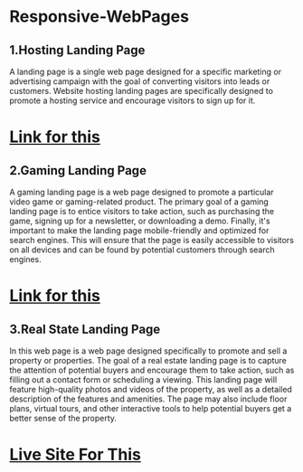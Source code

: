 # Responsive-WebPages

## 1.Hosting Landing Page
 A landing page is a single web page designed for a specific marketing or advertising campaign with the goal of converting visitors into leads or customers. Website hosting landing pages are specifically designed to promote a hosting service and encourage visitors to sign up for it.

 
 # [Link for this](https://cute-pithivier-899db9.netlify.app/)
 
 ## 2.Gaming Landing Page
  A gaming landing page is a web page designed to promote a particular video game or gaming-related product. The primary goal of a gaming landing page is to entice visitors to take action, such as purchasing the game, signing up for a newsletter, or downloading a demo.
  Finally, it's important to make the landing page mobile-friendly and optimized for search engines. This will ensure that the page is easily accessible to visitors on all devices and can be found by potential customers through search engines.
  
   # [Link for this](https://stellar-vacherin-990a63.netlify.app/)


## 3.Real State Landing Page
   In this web page is a web page designed specifically to promote and sell a property or properties. The goal of a real estate landing page is to capture the attention of potential buyers and encourage them to take action, such as filling out a contact form or scheduling a viewing.
  This landing page will feature high-quality photos and videos of the property, as well as a detailed description of the features and amenities. The page may also include floor plans, virtual tours, and other interactive tools to help potential buyers get a better sense of the property.
  
  # [Live Site For This](https://real-estate-projects-ratna.netlify.app/)
